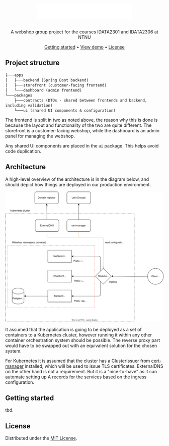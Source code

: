 <div align="center">
  <img align="center" width="300" src="docs/assets/logo-big.svg" />
</div>
<br />
<p align="center">A webshop group project for the courses IDATA2301 and IDATA2306 at NTNU</p>

<div align="center">
  <a href="#getting-started">Getting started</a> •
  <a href="#">View demo</a> •
  <a href="#license">License</a>
</div>

## Project structure

```
├───apps
│   ├───backend (Spring Boot backend)
│   ├───storefront (customer-facing frontend)
│   └───dashboard (admin frontend)
└───packages
    ├───contracts (DTOs - shared between frontends and backend, including validation)
    └───ui (shared UI components & configuration)
```

The frontend is split in two as noted above, the reason why this is done is because the layout and functionality of the two are quite different. The storefront is a customer-facing webshop, while the dashboard is an admin panel for managing the webshop. 

Any shared UI components are placed in the `ui` package. This helps avoid code duplication. 

## Architecture

A high-level overview of the architecture is in the diagram below, and should depict how things are deployed in our production environment.


<div align="center">
  <img alt="Architectural diagram" src="docs/diagrams/architecture.drawio.svg" />
</div>


It assumed that the application is going to be deployed as a set of containers to a Kubernetes cluster, however running it within any other container orchestration system should be possible. The reverse proxy part would have to be swapped out with an equivalent solution for the chosen system. 

For Kubernetes it is assumed that the cluster has a ClusterIssuer from [cert-manager](https://cert-manager.io/) installed, which will be used to issue TLS certificates.
ExternalDNS on the other hand is not a requirement. But it is a "nice-to-have" as it can automate setting up A records for the services based on the ingress configuration. 


## Getting started

tbd.

## License

Distributed under the [MIT License](LICENSE).

